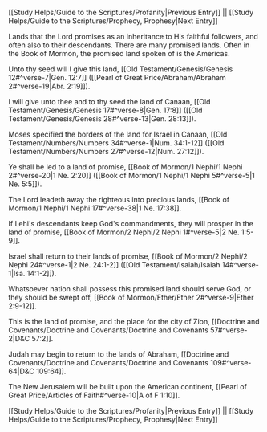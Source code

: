 [[Study Helps/Guide to the Scriptures/Profanity|Previous Entry]]  ||  [[Study Helps/Guide to the Scriptures/Prophecy, Prophesy|Next Entry]]

 Lands that the Lord promises as an inheritance to His faithful followers, and often also to their descendants. There are many promised lands. Often in the Book of Mormon, the promised land spoken of is the Americas.

 Unto thy seed will I give this land, [[Old Testament/Genesis/Genesis 12#^verse-7|Gen. 12:7]] ([[Pearl of Great Price/Abraham/Abraham 2#^verse-19|Abr. 2:19]]).

 I will give unto thee and to thy seed the land of Canaan, [[Old Testament/Genesis/Genesis 17#^verse-8|Gen. 17:8]] ([[Old Testament/Genesis/Genesis 28#^verse-13|Gen. 28:13]]).

 Moses specified the borders of the land for Israel in Canaan, [[Old Testament/Numbers/Numbers 34#^verse-1|Num. 34:1-12]] ([[Old Testament/Numbers/Numbers 27#^verse-12|Num. 27:12]]).

 Ye shall be led to a land of promise, [[Book of Mormon/1 Nephi/1 Nephi 2#^verse-20|1 Ne. 2:20]] ([[Book of Mormon/1 Nephi/1 Nephi 5#^verse-5|1 Ne. 5:5]]).

 The Lord leadeth away the righteous into precious lands, [[Book of Mormon/1 Nephi/1 Nephi 17#^verse-38|1 Ne. 17:38]].

 If Lehi's descendants keep God's commandments, they will prosper in the land of promise, [[Book of Mormon/2 Nephi/2 Nephi 1#^verse-5|2 Ne. 1:5-9]].

 Israel shall return to their lands of promise, [[Book of Mormon/2 Nephi/2 Nephi 24#^verse-1|2 Ne. 24:1-2]] ([[Old Testament/Isaiah/Isaiah 14#^verse-1|Isa. 14:1-2]]).

 Whatsoever nation shall possess this promised land should serve God, or they should be swept off, [[Book of Mormon/Ether/Ether 2#^verse-9|Ether 2:9-12]].

 This is the land of promise, and the place for the city of Zion, [[Doctrine and Covenants/Doctrine and Covenants/Doctrine and Covenants 57#^verse-2|D&C 57:2]].

 Judah may begin to return to the lands of Abraham, [[Doctrine and Covenants/Doctrine and Covenants/Doctrine and Covenants 109#^verse-64|D&C 109:64]].

 The New Jerusalem will be built upon the American continent, [[Pearl of Great Price/Articles of Faith#^verse-10|A of F 1:10]].

[[Study Helps/Guide to the Scriptures/Profanity|Previous Entry]]  ||  [[Study Helps/Guide to the Scriptures/Prophecy, Prophesy|Next Entry]]